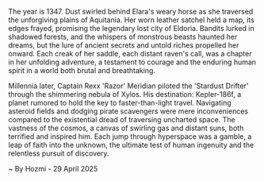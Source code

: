 
The year is 1347.  Dust swirled behind Elara's weary horse as she traversed the unforgiving plains of  Aquitania.  Her worn leather satchel held a map, its edges frayed, promising the legendary lost city of Eldoria.  Bandits lurked in shadowed forests, and the whispers of monstrous beasts haunted her dreams, but the lure of ancient secrets and untold riches propelled her onward. Each creak of her saddle, each distant raven's call, was a chapter in her unfolding adventure, a testament to courage and the enduring human spirit in a world both brutal and breathtaking.


Millennia later, Captain Rexx 'Razor' Meridian piloted the 'Stardust Drifter' through the shimmering nebula of Xylos.  His destination: Kepler-186f, a planet rumored to hold the key to faster-than-light travel.  Navigating asteroid fields and dodging pirate scavengers were mere inconveniences compared to the existential dread of traversing uncharted space.  The vastness of the cosmos, a canvas of swirling gas and distant suns, both terrified and inspired him. Each jump through hyperspace was a gamble, a leap of faith into the unknown,  the ultimate test of human ingenuity and the relentless pursuit of discovery.

~ By Hozmi - 29 April 2025
